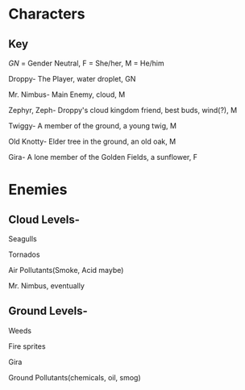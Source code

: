 # Characters
## Key 
*GN* = Gender Neutral, F = She/her, M = He/him

Droppy- The Player, water droplet, GN

Mr. Nimbus- Main Enemy, cloud, M

Zephyr, Zeph- Droppy's cloud kingdom friend, best buds, wind(?), M

Twiggy- A member of the ground, a young twig, M

Old Knotty- Elder tree in the ground, an old oak, M

Gira- A lone member of the Golden Fields, a sunflower, F

# Enemies
## Cloud Levels- 

Seagulls

Tornados

Air Pollutants(Smoke, Acid maybe)

Mr. Nimbus, eventually

## Ground Levels-

Weeds

Fire sprites

Gira

Ground Pollutants(chemicals, oil, smog)
